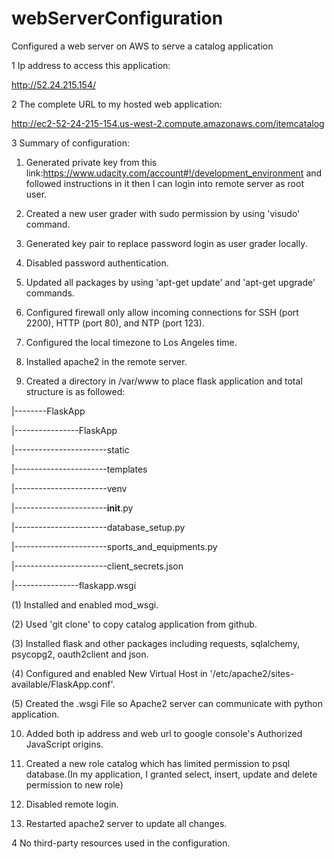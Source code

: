 # webServerConfiguration
Configured a web server on AWS to serve a catalog application

1 Ip address to access this application:

http://52.24.215.154/

2 The complete URL to my hosted web application:

http://ec2-52-24-215-154.us-west-2.compute.amazonaws.com/itemcatalog

3 Summary of configuration:

1) Generated private key from this link:https://www.udacity.com/account#!/development_environment
   and followed instructions in it then I can login into remote server as root user.

2) Created a new user grader with sudo permission by using 'visudo' command.

3) Generated key pair to replace password login as user grader locally.

4) Disabled password authentication.

5) Updated all packages by using 'apt-get update' and 'apt-get upgrade' commands.

6) Configured firewall only allow incoming connections for SSH (port 2200), HTTP (port 80), and NTP (port 123).

7) Configured the local timezone to Los Angeles time.

8) Installed apache2 in the remote server.

9) Created a directory in /var/www to place flask application and total structure is as followed:

|--------FlaskApp

|----------------FlaskApp

|-----------------------static

|-----------------------templates

|-----------------------venv

|-----------------------__init__.py

|-----------------------database_setup.py

|-----------------------sports_and_equipments.py

|-----------------------client_secrets.json

|----------------flaskapp.wsgi

  (1) Installed and enabled mod_wsgi.
  
  (2) Used 'git clone' to copy catalog application from github.
  
  (3) Installed flask and other packages including requests, sqlalchemy, psycopg2, oauth2client and json.
  
  (4) Configured and enabled New Virtual Host in '/etc/apache2/sites-available/FlaskApp.conf'.
  
  (5) Created the .wsgi File so Apache2 server can communicate with python application.
  
10) Added both ip address and web url to google console's Authorized JavaScript origins.

11) Created a new role catalog which has limited permission to psql database.(In my application, I granted select, insert, update and delete permission to new role)

12) Disabled remote login.

13) Restarted apache2 server to update all changes.

4 No third-party resources used in the configuration.

